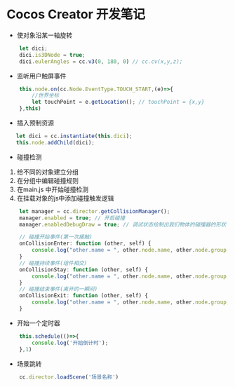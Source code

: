 # Cocos Creator 开发笔记

- 使对象沿某一轴旋转
``` js
    let dici;
    dici.is3DNode = true;
    dici.eulerAngles = cc.v3(0, 180, 0) // cc.cv(x,y,z);
```
- 监听用户触屏事件
``` js
    this.node.on(cc.Node.EventType.TOUCH_START,(e)=>{
        //世界坐标
        let touchPoint = e.getLocation(); // touchPoint = {x,y}
    },this)
```
- 插入预制资源
```js
   let dici = cc.instantiate(this.dici);
   this.node.addChild(dici);
```
- 碰撞检测

1. 给不同的对象建立分组
2. 在分组中编辑碰撞规则
3. 在main.js 中开始碰撞检测
4. 在挂载对象的js中添加碰撞触发逻辑
```js
    let manager = cc.director.getCollisionManager();
    manager.enabled = true; // 开启碰撞
    manager.enabledDebugDraw = true; // 调试状态绘制出我们物体的碰撞器的形状
```

```js
    // 碰撞开始事件(第一次接触)
    onCollisionEnter: function (other, self) {
        console.log("other.name = ", other.node.name, other.node.group, other.node.groupIndex);
    }
    // 碰撞持续事件(组件相交)
    onCollisionStay: function (other, self) {
        console.log("other.name = ", other.node.name, other.node.group, other.node.groupIndex);
    }
    // 碰撞结束事件(离开的一瞬间)
    onCollisionExit: function (other, self) {
        console.log("other.name = ", other.node.name, other.node.group, other.node.groupIndex);
    }
```
- 开始一个定时器
``` js
    this.schedule(()=>{
        console.log('开始倒计时');
    },1)
```
- 场景跳转
```js
    cc.director.loadScene('场景名称')
```
